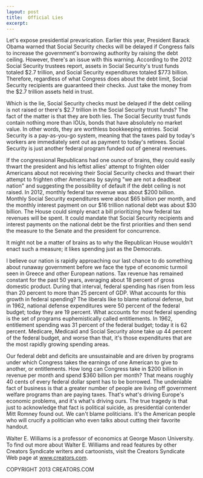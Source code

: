 ```yaml
---
layout: post
title:  Official Lies
excerpt:
---
```


Let's expose presidential prevarication. Earlier this year, President Barack Obama warned that Social Security checks will be delayed if Congress fails to increase the government's borrowing authority by raising the debt ceiling. However, there's an issue with this warning. According to the 2012 Social Security trustees report, assets in Social Security's trust funds totaled $2.7 trillion, and Social Security expenditures totaled $773 billion. Therefore, regardless of what Congress does about the debt limit, Social Security recipients are guaranteed their checks. Just take the money from the $2.7 trillion assets held in trust.

Which is the lie, Social Security checks must be delayed if the debt ceiling is not raised or there's $2.7 trillion in the Social Security trust funds? The fact of the matter is that they are both lies. The Social Security trust funds contain nothing more than IOUs, bonds that have absolutely no market value. In other words, they are worthless bookkeeping entries. Social Security is a pay-as-you-go system, meaning that the taxes paid by today's workers are immediately sent out as payment to today's retirees. Social Security is just another federal program funded out of general revenues.

If the congressional Republicans had one ounce of brains, they could easily thwart the president and his leftist allies' attempt to frighten older Americans about not receiving their Social Security checks and thwart their attempt to frighten other Americans by saying "we are not a deadbeat nation" and suggesting the possibility of default if the debt ceiling is not raised. In 2012, monthly federal tax revenue was about $200 billion. Monthly Social Security expenditures were about $65 billion per month, and the monthly interest payment on our $16 trillion national debt was about $30 billion. The House could simply enact a bill prioritizing how federal tax revenues will be spent. It could mandate that Social Security recipients and interest payments on the national debt be the first priorities and then send the measure to the Senate and the president for concurrence.

 It might not be a matter of brains as to why the Republican House wouldn't enact such a measure; it likes spending just as the Democrats.

I believe our nation is rapidly approaching our last chance to do something about runaway government before we face the type of economic turmoil seen in Greece and other European nations. Tax revenue has remained constant for the past 50 years, averaging about 18 percent of gross domestic product. During that interval, federal spending has risen from less than 20 percent to more than 25 percent of GDP. What accounts for this growth in federal spending? The liberals like to blame national defense, but in 1962, national defense expenditures were 50 percent of the federal budget; today they are 19 percent. What accounts for most federal spending is the set of programs euphemistically called entitlements. In 1962, entitlement spending was 31 percent of the federal budget; today it is 62 percent. Medicare, Medicaid and Social Security alone take up 44 percent of the federal budget, and worse than that, it's those expenditures that are the most rapidly growing spending areas.

Our federal debt and deficits are unsustainable and are driven by programs under which Congress takes the earnings of one American to give to another, or entitlements. How long can Congress take in $200 billion in revenue per month and spend $360 billion per month? That means roughly 40 cents of every federal dollar spent has to be borrowed. The undeniable fact of business is that a greater number of people are living off government welfare programs than are paying taxes. That's what's driving Europe's economic problems, and it's what's driving ours. The true tragedy is that just to acknowledge that fact is political suicide, as presidential contender Mitt Romney found out. We can't blame politicians. It's the American people who will crucify a politician who even talks about cutting their favorite handout.

Walter E. Williams is a professor of economics at George Mason University. To find out more about Walter E. Williams and read features by other Creators Syndicate writers and cartoonists, visit the Creators Syndicate Web page at www.creators.com.

COPYRIGHT 2013 CREATORS.COM
